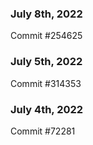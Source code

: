 ### July 8th, 2022

Commit #254625

### July 5th, 2022

Commit #314353


### July 4th, 2022

Commit #72281
